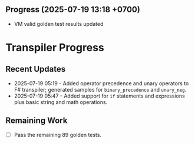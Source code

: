 ## Progress (2025-07-19 13:18 +0700)
- VM valid golden test results updated

# Transpiler Progress

## Recent Updates
- 2025-07-19 05:19 - Added operator precedence and unary operators to F# transpiler; generated samples for `binary_precedence` and `unary_neg`.
- 2025-07-19 05:47 - Added support for `if` statements and expressions plus basic string and math operations.

## Remaining Work
- [ ] Pass the remaining 89 golden tests.
